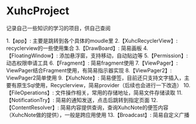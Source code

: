 # XuhcProject
记录自己一些知识的学习的项目，供自己查阅

1.【app】: 主要是跳转到各个具体的moudle里
2.【XuhcRecyclerView】: recyclerview的一些使用集合
3.【DrawBoard】: 简易画板
4.【FloatingWindow】: 添加悬浮窗，支持移动，自动贴边等
5.【Permission】: 动态权限申请工具
6.【Fragment】: 简易fragment使用
7.【ViewPager】: ViewPager结合Fragment使用，有简易指示器实现
8.【ViewPager2】: ViewPager2简单使用
9.【XuhcNote】: 简易便签，目前还只支持文字插入，主要有原生Sql使用，Recyclerview，简易provider（后续也会进行一下改造）
10.【FileOperations】: 文件操作相关，常用的存储地址，简易文件存储读取
11.【NotificationTry】: 简易的通知发送，点击后跳转到指定页面
12.【ContentResolver】: 简易内容提供查询，查询XuhcNote的便签内容（XuhcNote做的提供），一般是跨应用使用
13.【Broadcast】: 简易自定义广播

